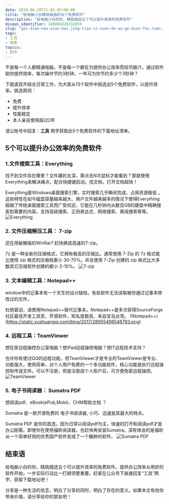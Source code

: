```yaml
---
date: 2016-06-28T21:01:02+08:00
title: "给电脑小白精挑细选的五个免费软件"
description: "给电脑小白的你，精挑细选五个可以提升效率的免费软件"
disqus_identifier: 149865428332659
slug: "gei-dian-nao-xiao-bai-jing-tiao-xi-xuan-de-wu-ge-mian-fei-ruan-jian"  
tags:
- 工具
- 效率
topics:
- 软件
---
```


不是每一个人都精通电脑，不是每一个都在为提供办公效率而绞尽脑汁。通过软件助你提供效率，每次操作节约3秒钟，一年可为你节约多少个3秒钟？

下面虞双齐结合日常工作，为大家从13个软件中挑选出5个免费软件，以提升效率。挑选原则：
+ 免费  
+ 提升效率  
+ 性能稳定 
+ 本人亲自使用超过2年

请公账号中回复：**工具** 两字获取此5个免费软件的下载地址清单。

## 5个可以提升办公效率的免费软件

###  1.文件搜索工具：Everything
找不到文件存在哪里？文件藏的太深，需点击N次鼠标才能看到？那就使用Everything来解决痛点，配合快捷键启动。找文档，打开文档超快！

Everything是Windows桌面搜索引擎，实时搜索几乎瞬间完成、占用资源极低 。这些特性在如今磁盘容量越来越大、用户文件越来越多的情况下使得Everything超越了传统桌面搜索工具而广受欢迎，它能在几秒钟内从数百GB的硬盘中精确搜索到需要的内容，支持高级搜索、正则表达式、网络搜索、离线搜索等等。
![Everything](https://static.yushuangqi.com/blog/2017/9946694708938328.png)


### 2. 文件压缩解压工具： 7-zip
还在用破解版的WinRar? 赶快换成高速的7-zip。

7z 是一种全新的压缩格式，它拥有极高的压缩比。通常使用 7-Zip 的 7z 格式能比使用 zip 格式的压缩档案小 30-70%。并且使用 7-Zip 创建的 zip 格式比大多数其它压缩软件创建的都小 2-10%。
![7-zip](https://static.yushuangqi.com/blog/2017/e6b2d567-ffd6-4b95-81fb-5495296d137c.png)


### 3. 文本编辑工具：Notepad++
 window中的记事本有一个天生的设计缺陷，有些软件无法读取被你通过记事本修改过的文件。

杜绝窘迫，请使用Notepad++替代记事本。Notepad++是多次获得SourceForge社区最佳开发工具奖，开源软件，知名度极高，来自宝岛台湾。
!(Notepad++)(https://static.yushuangqi.com/blog/2017/28955498546793.png)

### 4. 远程工具：TeamViewer
想在家远程操控办公室电脑？想iPad远程操控电脑？想IT远程技术支持？ 

也许你有使过QQ的远程功能，但TeamViewer才是专业的TeamViewer是专业、功能强大，使用简单，对个人用户免费的一个多功能软件，核心功能是执行远程操控和传送文件。可以不注册，但是注册成个人账户后，可方便免密远程操控。
![TeamViewer](https://static.yushuangqi.com/blog/2017/227e6ea3-0a8d-4204-afef-21fafffadcfb.png)


### 5. 电子书阅读器：  Sumatra PDF 
想阅读pdf、eBook(ePub,Mobi)、CHM帮助文档 ？ 

Sumatra 是一款开源免费的 电子书阅读器, 小巧、迅速是其最大的特点。 

Sumatra PDF 是你的首选，因为日常以阅读pdf为主，快速的打开和阅读pdf才是办公刚需。即使你在使用福昕阅读器，也赶快再安装Sumatra。深有体会的是福昕从一个简单好用的优秀国产软件变成了一个臃肿的软件。
![Sumatra PDF](https://static.yushuangqi.com/blog/2017/3983592190066534.png)

## 结束语
给电脑小白的你，精挑细选五个可以提升效率的免费软件。提供办公效率从用好的软件开始，一步实际行动比一打纲领更重要。赶紧在公众号下直接回复“工具”两字，获取下载地址吧！

分享是一种生活的信念，明白了分享的同时，明白了存在的意义。如果本文有给你带来价值，请分享给你的朋友吧！

 
 
